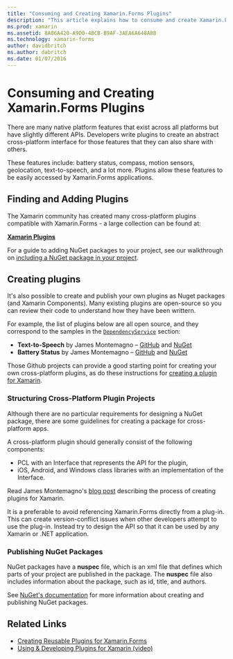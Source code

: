 ```yaml
---
title: "Consuming and Creating Xamarin.Forms Plugins"
description: "This article explains how to consume and create Xamarin.Forms Plugins. Plugins are typically used to easily expose native platform features."
ms.prod: xamarin
ms.assetid: 8A06A420-A9D0-4BCB-B9AF-3AEA6A648A8B
ms.technology: xamarin-forms
author: davidbritch
ms.author: dabritch
ms.date: 01/07/2016
---
```


# Consuming and Creating Xamarin.Forms Plugins

There are many native platform features that exist across all platforms but
have slightly different APIs. Developers write plugins to create an abstract
cross-platform interface for those features that they can also share with others.

These features include: battery status, compass, motion sensors, geolocation,
text-to-speech, and a lot more. Plugins allow these features to be easily
accessed by Xamarin.Forms applications.

## Finding and Adding Plugins

The Xamarin community has created many cross-platform plugins compatible with
Xamarin.Forms - a large collection can be found at:

[**Xamarin Plugins**](https://github.com/xamarin/plugins)

For a guide to adding NuGet packages to your project, see our walkthrough on
[including a NuGet package in your project](/visualstudio/mac/nuget-walkthrough/).


## Creating plugins

It's also possible to create and publish your own plugins as Nuget packages
(and Xamarin Components). Many existing plugins are open-source so you can
review their code to understand how they have been writtern.

For example, the list of plugins below are all open source, and they correspond
to the samples in the [`DependencyService`](~/xamarin-forms/app-fundamentals/dependency-service/index.md)
section:

- **Text-to-Speech** by James Montemagno &ndash;  [GitHub](https://github.com/jamesmontemagno/Xamarin.Plugins/tree/master/TextToSpeech) and [NuGet](https://www.nuget.org/packages/Xam.Plugin.Battery)
- **Battery Status** by James Montemagno &ndash; [GitHub](https://github.com/jamesmontemagno/Xamarin.Plugins/tree/master/Battery) and [NuGet](https://www.nuget.org/packages/Xam.Plugins.TextToSpeech/)

Those Github projects can provide a good starting point for creating
your own cross-platform plugins, as do these instructions for
[creating a plugin for Xamarin](https://github.com/xamarin/plugins#create-a-plugin-for-xamarin).

### Structuring Cross-Platform Plugin Projects

Although there are no particular requirements for designing a NuGet package,
there are some guidelines for creating a package for cross-platform apps.

A cross-platform plugin should generally consist of the following components:

- PCL with an Interface that represents the API for the plugin,
- iOS, Android, and Windows class libraries with an implementation of the Interface.

Read James Montemagno's [blog post](https://blog.xamarin.com/creating-reusable-plugins-for-xamarin-forms/)
describing the process of creating plugins for Xamarin.

It is a preferable to avoid referencing Xamarin.Forms directly from a plug-in.
This can create version-conflict issues when other developers attempt to use
the plug-in. Instead try to design the API so that it can be used by
any Xamarin or .NET application.

### Publishing NuGet Packages

NuGet packages have a **nuspec** file, which is an xml file that defines which
parts of your project are published in the package. The **nuspec** file also
includes information about the package, such as id, title, and authors.

See [NuGet's documentation](http://docs.nuget.org/create/creating-and-publishing-a-package)
for more information about creating and publishing NuGet packages.


## Related Links

- [Creating Reusable Plugins for Xamarin.Forms](https://blog.xamarin.com/creating-reusable-plugins-for-xamarin-forms)
- [Using & Developing Plugins for Xamarin (video)](https://university.xamarin.com/guestlectures/using-developing-plugins-for-xamarin)
